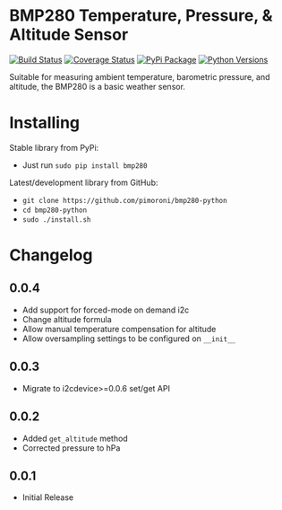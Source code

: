 # BMP280 Temperature, Pressure, & Altitude Sensor

[![Build Status](https://travis-ci.com/pimoroni/bmp280-python.svg?branch=master)](https://travis-ci.com/pimoroni/bmp280-python)
[![Coverage Status](https://coveralls.io/repos/github/pimoroni/bmp280-python/badge.svg?branch=master)](https://coveralls.io/github/pimoroni/bmp280-python?branch=master)
[![PyPi Package](https://img.shields.io/pypi/v/bmp280.svg)](https://pypi.python.org/pypi/bmp280)
[![Python Versions](https://img.shields.io/pypi/pyversions/bmp280.svg)](https://pypi.python.org/pypi/bmp280)

Suitable for measuring ambient temperature, barometric pressure, and altitude, the BMP280 is a basic weather sensor.

# Installing

Stable library from PyPi:

* Just run `sudo pip install bmp280`

Latest/development library from GitHub:

* `git clone https://github.com/pimoroni/bmp280-python`
* `cd bmp280-python`
* `sudo ./install.sh`


# Changelog
0.0.4
-----

* Add support for forced-mode on demand i2c
* Change altitude formula
* Allow manual temperature compensation for altitude
* Allow oversampling settings to be configured on `__init__`

0.0.3
-----

* Migrate to i2cdevice>=0.0.6 set/get API

0.0.2
-----

* Added `get_altitude` method
* Corrected pressure to hPa

0.0.1
-----

* Initial Release
